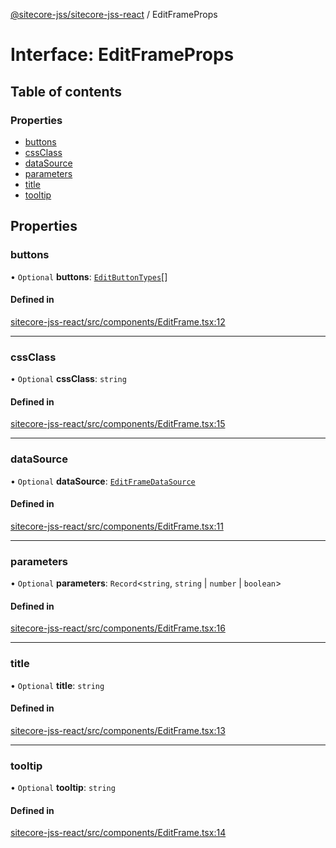 [@sitecore-jss/sitecore-jss-react](../README.md) / EditFrameProps

# Interface: EditFrameProps

## Table of contents

### Properties

- [buttons](EditFrameProps.md#buttons)
- [cssClass](EditFrameProps.md#cssclass)
- [dataSource](EditFrameProps.md#datasource)
- [parameters](EditFrameProps.md#parameters)
- [title](EditFrameProps.md#title)
- [tooltip](EditFrameProps.md#tooltip)

## Properties

### buttons

• `Optional` **buttons**: [`EditButtonTypes`](../README.md#editbuttontypes)[]

#### Defined in

[sitecore-jss-react/src/components/EditFrame.tsx:12](https://github.com/Sitecore/jss/blob/30d214f25/packages/sitecore-jss-react/src/components/EditFrame.tsx#L12)

___

### cssClass

• `Optional` **cssClass**: `string`

#### Defined in

[sitecore-jss-react/src/components/EditFrame.tsx:15](https://github.com/Sitecore/jss/blob/30d214f25/packages/sitecore-jss-react/src/components/EditFrame.tsx#L15)

___

### dataSource

• `Optional` **dataSource**: [`EditFrameDataSource`](../README.md#editframedatasource)

#### Defined in

[sitecore-jss-react/src/components/EditFrame.tsx:11](https://github.com/Sitecore/jss/blob/30d214f25/packages/sitecore-jss-react/src/components/EditFrame.tsx#L11)

___

### parameters

• `Optional` **parameters**: `Record`\<`string`, `string` \| `number` \| `boolean`\>

#### Defined in

[sitecore-jss-react/src/components/EditFrame.tsx:16](https://github.com/Sitecore/jss/blob/30d214f25/packages/sitecore-jss-react/src/components/EditFrame.tsx#L16)

___

### title

• `Optional` **title**: `string`

#### Defined in

[sitecore-jss-react/src/components/EditFrame.tsx:13](https://github.com/Sitecore/jss/blob/30d214f25/packages/sitecore-jss-react/src/components/EditFrame.tsx#L13)

___

### tooltip

• `Optional` **tooltip**: `string`

#### Defined in

[sitecore-jss-react/src/components/EditFrame.tsx:14](https://github.com/Sitecore/jss/blob/30d214f25/packages/sitecore-jss-react/src/components/EditFrame.tsx#L14)
